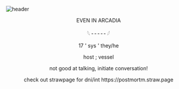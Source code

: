 ![header](https://file.garden/Z8vzEG5AExJC2-sW/GitHub/Untitled80_20250507163158.png)

<p align="center">
EVEN IN ARCADIA

</p>

<p align="center">
𓆩 ╴╴╴╴╴𓆪 
</p>

<p align="center">
17 ' sys ' they/he
</p>

<p align="center">
host ; vessel
</p>

<p align="center">
not good at talking, initiate conversation!
</p>

<p align="center">
check out strawpage for dni/int https://postmortm.straw.page
</p>

